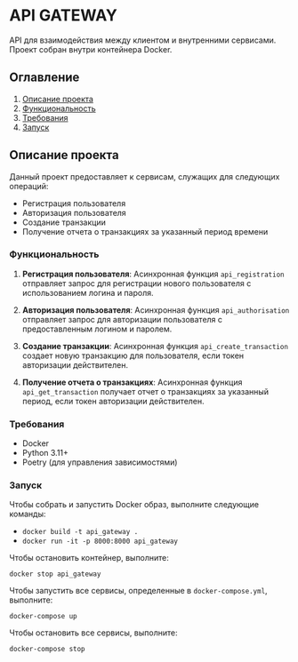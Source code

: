 # API GATEWAY

API для взаимодействия между клиентом и внутренними сервисами. Проект собран внутри контейнера Docker.

## Оглавление

1. [Описание проекта](#описание-проекта)
2. [Функциональность](#функциональность)
3. [Требования](#требования)
4. [Запуск](#запуск)


## Описание проекта

Данный проект предоставляет к сервисам, служащих для следующих операций:

- Регистрация пользователя
- Авторизация пользователя
- Создание транзакции
- Получение отчета о транзакциях за указанный период времени

### Функциональность

1. **Регистрация пользователя**: Асинхронная функция `api_registration` отправляет запрос для регистрации нового пользователя с использованием логина и пароля.

2. **Авторизация пользователя**: Асинхронная функция `api_authorisation` отправляет запрос для авторизации пользователя с предоставленным логином и паролем.

3. **Создание транзакции**: Асинхронная функция `api_create_transaction` создает новую транзакцию для пользователя, если токен авторизации действителен.

4. **Получение отчета о транзакциях**: Асинхронная функция `api_get_transaction` получает отчет о транзакциях за указанный период, если токен авторизации действителен.

### Требования

- Docker
- Python 3.11+
- Poetry (для управления зависимостями)

### Запуск

Чтобы собрать и запустить Docker образ, выполните следующие команды:

- `docker build -t api_gateway .`
- `docker run -it -p 8000:8000 api_gateway`

Чтобы остановить контейнер, выполните:

`docker stop api_gateway`

Чтобы запустить все сервисы, определенные в `docker-compose.yml`, выполните:

`docker-compose up`

Чтобы остановить все сервисы, выполните:

`docker-compose stop`


